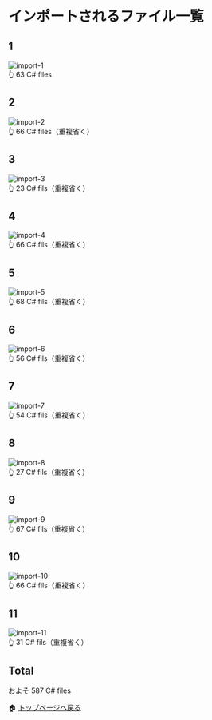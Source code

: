 # インポートされるファイル一覧

## 1

![import-1](../img/202305/202305_rmu_27-2345-import-1.png)  
👆 63 C# files  

## 2

![import-2](../img/202305/202305_rmu_27-2345-import-2.png)  
👆 66 C# files（重複省く）  

## 3

![import-3](../img/202305/202305_rmu_27-2345-import-3.png)  
👆 23 C# fils（重複省く）  

## 4

![import-4](../img/202305/202305_rmu_27-2345-import-4.png)  
👆 66 C# fils（重複省く）  

## 5

![import-5](../img/202305/202305_rmu_27-2345-import-5.png)  
👆 68 C# fils（重複省く）  

## 6

![import-6](../img/202305/202305_rmu_27-2345-import-6.png)  
👆 56 C# fils（重複省く）  

## 7

![import-7](../img/202305/202305_rmu_27-2345-import-7.png)  
👆 54 C# fils（重複省く）  

## 8

![import-8](../img/202305/202305_rmu_27-2345-import-8.png)  
👆 27 C# fils（重複省く）  

## 9

![import-9](../img/202305/202305_rmu_27-2345-import-9.png)  
👆 67 C# fils（重複省く）  

## 10

![import-10](../img/202305/202305_rmu_27-2345-import-10.png)  
👆 66 C# fils（重複省く）  

## 11

![import-11](../img/202305/202305_rmu_27-2345-import-11.png)  
👆 31 C# fils（重複省く）  

## Total

およそ 587 C# files  

🏠 [トップページへ戻る](../../README.md)  
